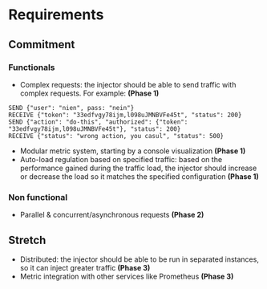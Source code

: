 # Requirements
## Commitment
### Functionals
* Complex requests: the injector should be able to send traffic with complex
requests. For example: **(Phase 1)**
```
SEND {"user": "nien", pass: "nein"}
RECEIVE {"token": "33edfvgy78ijm,l098uJMNBVFe45t", "status": 200}
SEND {"action": "do-this", "authorized": {"token": "33edfvgy78ijm,l098uJMNBVFe45t"}, "status": 200}
RECEIVE {"status": "wrong action, you casul", "status": 500}
```
* Modular metric system, starting by a console visualization **(Phase 1)**
* Auto-load regulation based on specified traffic: based on the performance
gained during the traffic load, the injector should increase or decrease
the load so it matches the specified configuration **(Phase 1)**

### Non functional
* Parallel & concurrent/asynchronous requests **(Phase 2)**

## Stretch
* Distributed: the injector should be able to be run in
separated instances, so it can inject greater traffic **(Phase 3)**
* Metric integration with other services like Prometheus **(Phase 3)**
